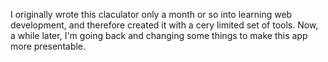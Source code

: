 I originally wrote this claculator only a month or so into learning web development, and therefore created it with a cery limited set of tools. Now, a while later, I'm going back and changing some things to make this app more presentable. 